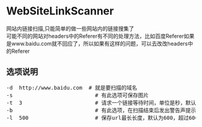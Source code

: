 # WebSiteLinkScanner
网站内链接扫描,只能简单的做一些网站内的链接搜集了  
可能不同的网站对headers中的Referer有不同的处理方法，比如百度Referer如果是www.baidu.com就不回应了，所以如果有这样的问题，可以去改改headers中的Referer  

## 选项说明  
<pre>-d  http://www.baidu.com  # 就是要扫描的域名  
-s                          # 有此选项可保存图片  
-t  3                       # 请求一个链接等待时间，单位是秒，默认为0，如设置3秒，等待时间为2~4秒之间的一个随机值  
-b                          # 有此选项，在扫描结束后发出警告声提示扫描结束，提示10声，在cmder下无效  
-l  500                     # 保存url最长长度，默认为600，超过600则不保存直接忽略，不准确，有原始域名的长度误差</pre>
